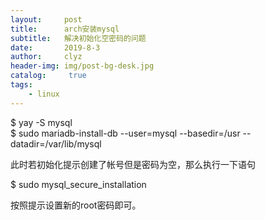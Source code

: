 ```yaml
---
layout:     post
title:      arch安装mysql
subtitle:   解决初始化空密码的问题
date:       2019-8-3
author:     clyz
header-img: img/post-bg-desk.jpg
catalog: 	 true
tags:
    - linux
---  
```


$ yay -S mysql  
$ sudo mariadb-install-db --user=mysql --basedir=/usr --datadir=/var/lib/mysql  

此时若初始化提示创建了帐号但是密码为空，那么执行一下语句  

$ sudo mysql_secure_installation  

按照提示设置新的root密码即可。
